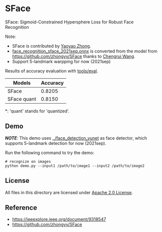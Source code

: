 # SFace

SFace: Sigmoid-Constrained Hypersphere Loss for Robust Face Recognition

Note:
- SFace is contributed by [Yaoyao Zhong](https://github.com/zhongyy/SFace).
- [face_recognition_sface_2021sep.onnx](./face_recognition_sface_2021sep.onnx) is converted from the model from https://github.com/zhongyy/SFace thanks to [Chengrui Wang](https://github.com/crywang).
- Support 5-landmark warpping for now (2021sep)

Results of accuracy evaluation with [tools/eval](../../tools/eval).

| Models      | Accuracy | 
|-------------|----------|
| SFace       | 0.8205   |
| SFace quant | 0.8150   |

\*: 'quant' stands for 'quantized'.


## Demo

***NOTE***: This demo uses [../face_detection_yunet](../face_detection_yunet) as face detector, which supports 5-landmark detection for now (2021sep).

Run the following command to try the demo:
```shell
# recognize on images
python demo.py --input1 /path/to/image1 --input2 /path/to/image2
```


## License

All files in this directory are licensed under [Apache 2.0 License](./LICENSE).

## Reference

- https://ieeexplore.ieee.org/document/9318547
- https://github.com/zhongyy/SFace